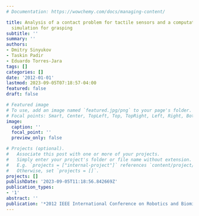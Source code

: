 ```yaml
---
# Documentation: https://wowchemy.com/docs/managing-content/

title: Analysis of a contact problem for tactile sensors and a computationally effective
  simulation for grasping
subtitle: ''
summary: ''
authors:
- Dmitry Sinyukov
- Taskin Padir
- Eduardo Torres-Jara
tags: []
categories: []
date: '2012-01-01'
lastmod: 2023-09-05T07:18:57-04:00
featured: false
draft: false

# Featured image
# To use, add an image named `featured.jpg/png` to your page's folder.
# Focal points: Smart, Center, TopLeft, Top, TopRight, Left, Right, BottomLeft, Bottom, BottomRight.
image:
  caption: ''
  focal_point: ''
  preview_only: false

# Projects (optional).
#   Associate this post with one or more of your projects.
#   Simply enter your project's folder or file name without extension.
#   E.g. `projects = ["internal-project"]` references `content/project/deep-learning/index.md`.
#   Otherwise, set `projects = []`.
projects: []
publishDate: '2023-09-05T11:18:56.842669Z'
publication_types:
- '1'
abstract: ''
publication: '*2012 IEEE International Conference on Robotics and Biomimetics (ROBIO)*'
---
```

